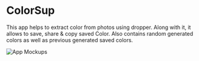 # ColorSup
This app helps to extract color from photos using dropper. Along with it, it allows to save, share &amp; copy saved Color. Also contains random generated colors as well as previous generated saved colors.

![App Mockups](https://github.com/ioskrish/ColorSup/assets/84672744/7d808e36-4f25-468c-9f53-431d416ad101)


